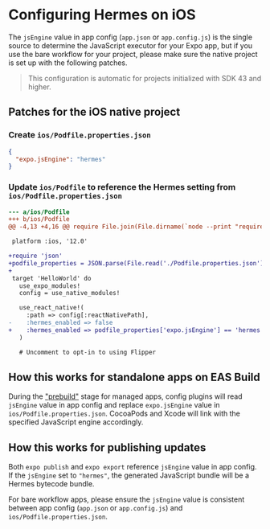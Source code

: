 # Configuring Hermes on iOS

The `jsEngine` value in app config (`app.json` or `app.config.js`) is the single source to determine the JavaScript executor for your Expo app, but if you use the bare workflow for your project, please make sure the native project is set up with the following patches.

> This configuration is automatic for projects initialized with SDK 43 and higher.

## Patches for the iOS native project

### Create `ios/Podfile.properties.json`

```json
{
  "expo.jsEngine": "hermes"
}
```

### Update `ios/Podfile` to reference the Hermes setting from `ios/Podfile.properties.json`

```diff
--- a/ios/Podfile
+++ b/ios/Podfile
@@ -4,13 +4,16 @@ require File.join(File.dirname(`node --print "require.resolve('@react-native-com

 platform :ios, '12.0'

+require 'json'
+podfile_properties = JSON.parse(File.read('./Podfile.properties.json')) rescue {}
+
 target 'HelloWorld' do
   use_expo_modules!
   config = use_native_modules!

   use_react_native!(
     :path => config[:reactNativePath],
-    :hermes_enabled => false
+    :hermes_enabled => podfile_properties['expo.jsEngine'] == 'hermes'
   )

   # Uncomment to opt-in to using Flipper
```

## How this works for standalone apps on EAS Build

During the ["prebuild"](https://expo.fyi/prebuilding) stage for managed apps, config plugins will read `jsEngine` value in app config and replace `expo.jsEngine` value in `ios/Podfile.properties.json`. CocoaPods and Xcode will link with the specified JavaScript engine accordingly.

## How this works for publishing updates

Both `expo publish` and `expo export` reference `jsEngine` value in app config.  If the `jsEngine` set to `"hermes"`, the generated JavaScript bundle will be a Hermes bytecode bundle.

For bare workflow apps, please ensure the `jsEngine` value is consistent between app config (`app.json` or `app.config.js`) and `ios/Podfile.properties.json`.
